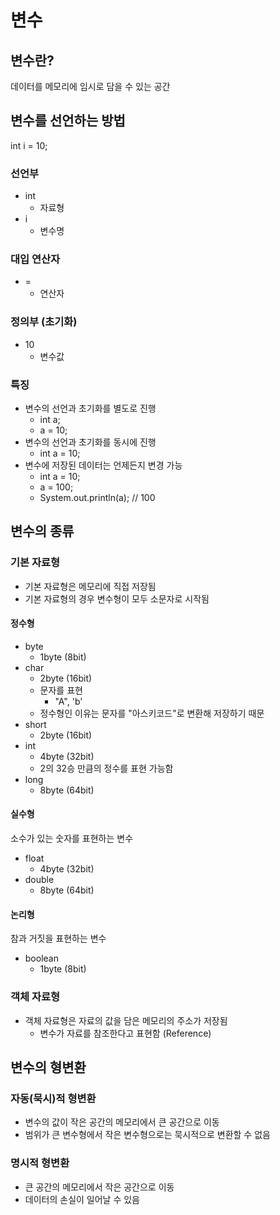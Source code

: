 # 변수

## 변수란?
데이터를 메모리에 임시로 담을 수 있는 공간

## 변수를 선언하는 방법

int i = 10;

### 선언부

 - int
   - 자료형
 - i
   - 변수명

### 대입 연산자

 - =
   - 연산자

### 정의부 (초기화)

 - 10
   - 변수값

### 특징

 - 변수의 선언과 초기화를 별도로 진행
   - int a;
   - a = 10;
 - 변수의 선언과 초기화를 동시에 진행
   - int a = 10;
 - 변수에 저장된 데이터는 언제든지 변경 가능
   - int a = 10;
   - a = 100;
   - System.out.println(a); // 100

## 변수의 종류

### 기본 자료형

 - 기본 자료형은 메모리에 직접 저장됨
 - 기본 자료형의 경우 변수형이 모두 소문자로 시작됨

#### 정수형

 - byte
   - 1byte (8bit)
 - char
   - 2byte (16bit)
   - 문자를 표현
      - "A", 'b'
   - 정수형인 이유는 문자를 "아스키코드"로 변환해 저장하기 때문
 - short
   - 2byte (16bit)
 - int
   - 4byte (32bit)
   - 2의 32승 만큼의 정수를 표현 가능함
 - long
   - 8byte (64bit)

#### 실수형

소수가 있는 숫자를 표현하는 변수

 - float
   - 4byte (32bit)
 - double
   - 8byte (64bit)

#### 논리형

참과 거짓을 표현하는 변수

 - boolean
   - 1byte (8bit)

### 객체 자료형

 - 객체 자료형은 자료의 값을 담은 메모리의 주소가 저장됨
   - 변수가 자료를 참조한다고 표현함 (Reference)

## 변수의 형변환

### 자동(묵시)적 형변환

 - 변수의 값이 작은 공간의 메모리에서 큰 공간으로 이동
 - 범위가 큰 변수형에서 작은 변수형으로는 묵시적으로 변환할 수 없음

### 명시적 형변환

 - 큰 공간의 메모리에서 작은 공간으로 이동
 - 데이터의 손실이 일어날 수 있음